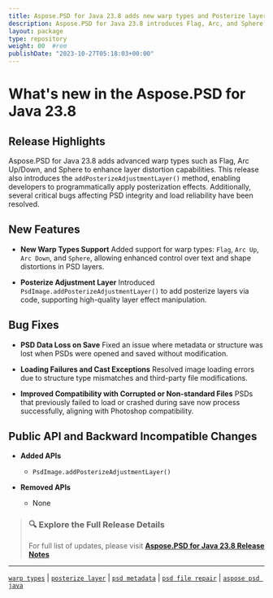 ```yaml
---
title: Aspose.PSD for Java 23.8 adds new warp types and Posterize layer
description: Aspose.PSD for Java 23.8 introduces Flag, Arc, and Sphere warp types, adds Posterize adjustment layer API, and resolves critical PSD loading and saving issues.
layout: package
type: repository
weight: 00	#rem
publishDate: "2023-10-27T05:18:03+00:00"
---
```


# What's new in the Aspose.PSD for Java 23.8

## Release Highlights

Aspose.PSD for Java 23.8 adds advanced warp types such as Flag, Arc Up/Down, and Sphere to enhance layer distortion capabilities. This release also introduces the `addPosterizeAdjustmentLayer()` method, enabling developers to programmatically apply posterization effects. Additionally, several critical bugs affecting PSD integrity and load reliability have been resolved.

## New Features

- **New Warp Types Support**
  Added support for warp types: `Flag`, `Arc Up`, `Arc Down`, and `Sphere`, allowing enhanced control over text and shape distortions in PSD layers.

- **Posterize Adjustment Layer**
  Introduced `PsdImage.addPosterizeAdjustmentLayer()` to add posterize layers via code, supporting high-quality layer effect manipulation.

## Bug Fixes

- **PSD Data Loss on Save**
  Fixed an issue where metadata or structure was lost when PSDs were opened and saved without modification.

- **Loading Failures and Cast Exceptions**
  Resolved image loading errors due to structure type mismatches and third-party file modifications.

- **Improved Compatibility with Corrupted or Non-standard Files**
  PSDs that previously failed to load or crashed during save now process successfully, aligning with Photoshop compatibility.

## Public API and Backward Incompatible Changes

- **Added APIs**
  - `PsdImage.addPosterizeAdjustmentLayer()`

- **Removed APIs**
  - None

> ### 🔍 Explore the Full Release Details
>
> For full list of updates, please visit **[Aspose.PSD for Java 23.8 Release Notes](https://releases.aspose.com/psd/java/release-notes/2023/aspose-psd-for-java-23-8-release-notes/)**

---

[`warp types`](https://search.aspose.com/q/warp-types.html) | [`posterize layer`](https://search.aspose.com/q/posterize-layer.html) | [`psd metadata`](https://search.aspose.com/q/psd-metadata.html) | [`psd file repair`](https://search.aspose.com/q/psd-file-repair.html) | [`aspose psd java`](https://search.aspose.com/q/aspose-psd-java.html)

